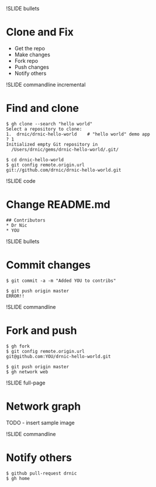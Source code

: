 !SLIDE bullets
# Clone and Fix #

* Get the repo
* Make changes
* Fork repo
* Push changes
* Notify others

!SLIDE commandline incremental
# Find and clone #

    $ gh clone --search "hello world"
    Select a repository to clone:
    1.  drnic/drnic-hello-world    # "hello world" demo app
    ? 1
    Initialized empty Git repository in 
      /Users/drnic/gems/drnic-hello-world/.git/

    $ cd drnic-hello-world
    $ git config remote.origin.url
    git://github.com/drnic/drnic-hello-world.git
    
!SLIDE code
# Change README.md #

    ## Contributors
    * Dr Nic
    * YOU

!SLIDE bullets
# Commit changes #

    $ git commit -a -m "Added YOU to contribs"
    
    $ git push origin master
    ERROR!!

!SLIDE commandline
# Fork and push #

    $ gh fork
    $ git config remote.origin.url
    git@github.com:YOU/drnic-hello-world.git
    
    $ git push origin master
    $ gh network web

!SLIDE full-page
# Network graph #

TODO - insert sample image

!SLIDE commandline
# Notify others #

    $ github pull-request drnic
    $ gh home
    